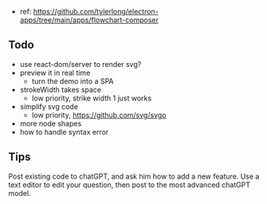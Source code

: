 - ref: https://github.com/tylerlong/electron-apps/tree/main/apps/flowchart-composer

## Todo

- use react-dom/server to render svg?
- preview it in real time
  - turn the demo into a SPA
- strokeWidth takes space
  - low priority, strike width 1 just works
- simplify svg code
  - low priority, https://github.com/svg/svgo
- more node shapes
- how to handle syntax error

## Tips

Post existing code to chatGPT, and ask him how to add a new feature.
Use a text editor to edit your question, then post to the most advanced chatGPT model.
